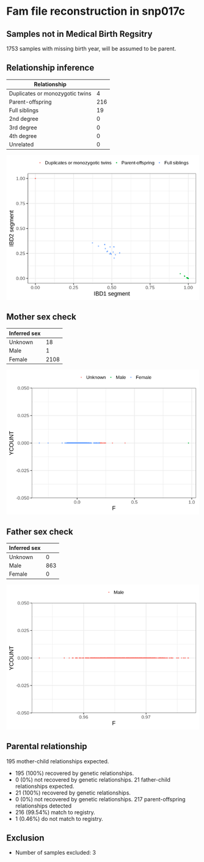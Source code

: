 # Fam file reconstruction in snp017c
## Samples not in Medical Birth Regsitry
1753 samples with missing birth year, will be assumed to be parent.
## Relationship inference
| Relationship |   |
| ------------ | - |
| Duplicates or monozygotic twins| 4 |
| Parent-offspring| 216 |
| Full siblings| 19 |
| 2nd degree| 0 |
| 3rd degree| 0 |
| 4th degree| 0 |
| Unrelated| 0 |

![](fam_reconstruction/ibd_plot.png)
## Mother sex check
| Inferred sex |   |
| ------------ | - |
| Unknown | 18 |
| Male | 1 |
| Female | 2108 |

![](fam_reconstruction/mother_sex_plot.png)
## Father sex check
| Inferred sex |   |
| ------------ | - |
| Unknown | 0 |
| Male | 863 |
| Female | 0 |

![](fam_reconstruction/father_sex_plot.png)
## Parental relationship
195 mother-child relationships expected.
- 195 (100%) recovered by genetic relationships.
- 0 (0%) not recovered by genetic relationships.
21 father-child relationships expected.
- 21 (100%) recovered by genetic relationships.
- 0 (0%) not recovered by genetic relationships.
217 parent-offspring relationships detected
- 216 (99.54%) match to registry.
- 1 (0.46%) do not match to registry.
## Exclusion
- Number of samples excluded: 3

